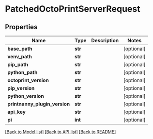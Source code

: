 # PatchedOctoPrintServerRequest


## Properties
Name | Type | Description | Notes
------------ | ------------- | ------------- | -------------
**base_path** | **str** |  | [optional] 
**venv_path** | **str** |  | [optional] 
**pip_path** | **str** |  | [optional] 
**python_path** | **str** |  | [optional] 
**octoprint_version** | **str** |  | [optional] 
**pip_version** | **str** |  | [optional] 
**python_version** | **str** |  | [optional] 
**printnanny_plugin_version** | **str** |  | [optional] 
**api_key** | **str** |  | [optional] 
**pi** | **int** |  | [optional] 

[[Back to Model list]](../README.md#documentation-for-models) [[Back to API list]](../README.md#documentation-for-api-endpoints) [[Back to README]](../README.md)


